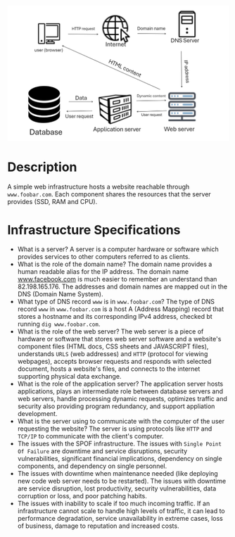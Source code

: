 ![Design of a one server web infrastructure](0-simple_web_stack-1.png)

# **Description**
A simple web infrastructure hosts a website reachable through `www.foobar.com`. Each component shares the resources that the server provides (SSD, RAM and CPU).

# **Infrastructure Specifications**
- What is a server?
A server is a computer hardware or software which provides services to other computers referred to as clients.
- What is the role of the domain name?
The domain name provides a human readable alias for the IP address. The domain name www.facebook.com is much easier to remember an understand than 82.198.165.176. The addresses and domain names are mapped out in the DNS (Domain Name System).
- What type of DNS record `www` is in `www.foobar.com`?
The type of DNS record `www` in `www.foobar.com` is a host A (Address Mapping) record that stores a hostname and its corresponding IPv4 address, checked bt running `dig www.foobar.com`.
- What is the role of the web server?
The web server is a piece of hardware or software that stores web server software and a website's component files (HTML docs, CSS sheets and JAVASCRIPT files), understands `URLS` (web addresses) and `HTTP` (protocol for viewing webpages), accepts browser requests and responds with selected document, hosts a website's files, and connects to the internet supporting physical data exchange.
- What is the role of the application server?
The application server hosts applications, plays an intermediate role between database servers and web servers, handle processing dynamic requests, optimizes traffic and security also providing program redundancy, and support appliation development.
- What is the server using to communicate with the computer of the user requesting the website?
The server is using protocols like `HTTP` and `TCP/IP` to communicate with the client's computer.
- The issues with the SPOF infrastructure.
The issues with `Single Point Of Failure` are downtime and service disruptions, security vulnerabilities, significant financial implications, dependency on single components, and dependency on single personnel.
- The issues with downtime when maintenance needed (like deploying new code web server needs to be restarted).
The issues with downtime are service disruption, lost productivity, security vulnerabilities, data corruption or loss, and poor patching habits.
- The issues with inability to scale if too much incoming traffic.
If an infrastructure cannot scale to handle high levels of traffic, it can lead to performance degradation, service unavailability in extreme cases, loss of business, damage to reputation and increased costs.
